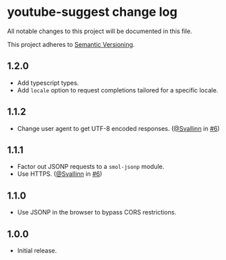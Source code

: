 # youtube-suggest change log

All notable changes to this project will be documented in this file.

This project adheres to [Semantic Versioning](http://semver.org/).

## 1.2.0
* Add typescript types.
* Add `locale` option to request completions tailored for a specific locale.

## 1.1.2
* Change user agent to get UTF-8 encoded responses. ([@Svallinn](https://github.com/Svallinn) in [#6](https://github.com/goto-bus-stop/youtube-suggest/pull/7))

## 1.1.1
* Factor out JSONP requests to a `smol-jsonp` module.
* Use HTTPS. ([@Svallinn](https://github.com/Svallinn) in [#6](https://github.com/goto-bus-stop/youtube-suggest/pull/6))

## 1.1.0
* Use JSONP in the browser to bypass CORS restrictions.

## 1.0.0
* Initial release.
